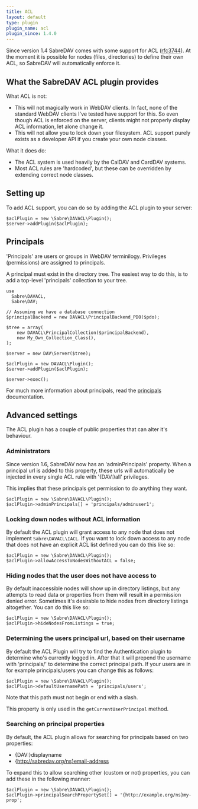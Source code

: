 ```yaml
---
title: ACL
layout: default
type: plugin
plugin_name: acl
plugin_since: 1.4.0
---
```


Since version 1.4 SabreDAV comes with some support for ACL ([rfc3744][1]). At the
moment it is possible for nodes (files, directories) to define their own ACL,
so SabreDAV will automatically enforce it.

What the SabreDAV ACL plugin provides
-------------------------------------

What ACL is not:

* This will not magically work in WebDAV clients. In fact, none of the standard WebDAV clients I've tested have support for this. So even though ACL is enforced on the server, clients might not properly display ACL information, let alone change it.
* This will not allow you to lock down your filesystem. ACL support purely exists as a developer API if you create your own node classes.

What it does do:

  * The ACL system is used heavily by the CalDAV and CardDAV systems.
  * Most ACL rules are 'hardcoded', but these can be overridden by extending correct node classes.

Setting up
----------

To add ACL support, you can do so by adding the ACL plugin to your server:

    $aclPlugin = new \Sabre\DAVACL\Plugin();
    $server->addPlugin($aclPlugin);

Principals
----------

'Principals' are users or groups in WebDAV terminilogy. Privileges
(permissions) are assigned to principals.

A principal must exist in the directory tree. The easiest way to do this, is
to add a top-level 'principals' collection to your tree.

    use
      Sabre\DAVACL,
      Sabre\DAV;

    // Assuming we have a database connection
    $principalBackend = new DAVACL\PrincipalBackend_PDO($pdo);

    $tree = array(
        new DAVACL\PrincipalCollection($principalBackend),
        new My_Own_Collection_Class(),
    );

    $server = new DAV\Server($tree);

    $aclPlugin = new DAVACL\Plugin();
    $server->addPlugin($aclPlugin);

    $server->exec();

For much more information about principals, read the [principals][2]
documentation.


Advanced settings
-----------------

The ACL plugin has a couple of public properties that can alter it's behaviour.

### Administrators

Since version 1.6, SabreDAV now has an 'adminPrincipals' property. When a
principal url is added to this property, these urls will automatically be
injected in every single ACL rule with '{DAV:}all' privileges.

This implies that these principals get permission to do anything they want.

    $aclPlugin = new \Sabre\DAVACL\Plugin();
    $aclPlugin->adminPrincipals[] = 'principals/adminuser1';

### Locking down nodes without ACL information


By default the ACL plugin will grant access to any node that does not
implement `Sabre\DAVACL\IACL`. If you want to lock down access to any node
that does not have an explicit ACL list defined you can do this like so:

    $aclPlugin = new \Sabre\DAVACL\Plugin();
    $aclPlugin->allowAccessToNodesWithoutACL = false;

### Hiding nodes that the user does not have access to

By default inaccessible nodes will show up in directory listings, but any
attempts to read data or properties from them will result in a permission
denied error. Sometimes it's desirable to hide nodes from directory listings
altogether. You can do this like so:

    $aclPlugin = new \Sabre\DAVACL\Plugin();
    $aclPlugin->hideNodesFromListings = true;

### Determining the users principal url, based on their username

By default the ACL Plugin will try to find the Authentication plugin to
determine who's currently logged in. After that it will prepend the username
with 'principals/' to determine the correct principal path. If your users
are in for example principals/users you can change this as follows:

    $aclPlugin = new \Sabre\DAVACL\Plugin();
    $aclPlugin->defaultUsernamePath = 'principals/users';

Note that this path must not begin or end with a slash.

This property is only used in the `getCurrentUserPrincipal` method.

### Searching on principal properties

By default, the ACL plugin allows for searching for principals based on two
properties:

  * {DAV:}displayname
  * {http://sabredav.org/ns}email-address

To expand this to allow searching other (custom or not) properties, you can
add these in the following manner:

    $aclPlugin = new \Sabre\DAVACL\Plugin();
    $aclPlugin->principalSearchPropertySet[] = '{http://example.org/ns}my-prop';

[1]: http://tools.ietf.org/html/rfc3744
[2]: /dav/principals/
